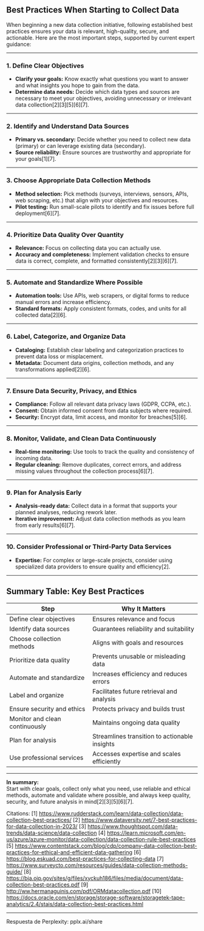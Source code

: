 ## Best Practices When Starting to Collect Data

When beginning a new data collection initiative, following established best practices ensures your data is relevant, high-quality, secure, and actionable. Here are the most important steps, supported by current expert guidance:

---

### **1. Define Clear Objectives**

- **Clarify your goals:** Know exactly what questions you want to answer and what insights you hope to gain from the data.
- **Determine data needs:** Decide which data types and sources are necessary to meet your objectives, avoiding unnecessary or irrelevant data collection[2][3][5][6][7].

---

### **2. Identify and Understand Data Sources**

- **Primary vs. secondary:** Decide whether you need to collect new data (primary) or can leverage existing data (secondary).
- **Source reliability:** Ensure sources are trustworthy and appropriate for your goals[1][7].

---

### **3. Choose Appropriate Data Collection Methods**

- **Method selection:** Pick methods (surveys, interviews, sensors, APIs, web scraping, etc.) that align with your objectives and resources.
- **Pilot testing:** Run small-scale pilots to identify and fix issues before full deployment[6][7].

---

### **4. Prioritize Data Quality Over Quantity**

- **Relevance:** Focus on collecting data you can actually use.
- **Accuracy and completeness:** Implement validation checks to ensure data is correct, complete, and formatted consistently[2][3][6][7].

---

### **5. Automate and Standardize Where Possible**

- **Automation tools:** Use APIs, web scrapers, or digital forms to reduce manual errors and increase efficiency.
- **Standard formats:** Apply consistent formats, codes, and units for all collected data[2][6].

---

### **6. Label, Categorize, and Organize Data**

- **Cataloging:** Establish clear labeling and categorization practices to prevent data loss or misplacement.
- **Metadata:** Document data origins, collection methods, and any transformations applied[2][6].

---

### **7. Ensure Data Security, Privacy, and Ethics**

- **Compliance:** Follow all relevant data privacy laws (GDPR, CCPA, etc.).
- **Consent:** Obtain informed consent from data subjects where required.
- **Security:** Encrypt data, limit access, and monitor for breaches[5][6].

---

### **8. Monitor, Validate, and Clean Data Continuously**

- **Real-time monitoring:** Use tools to track the quality and consistency of incoming data.
- **Regular cleaning:** Remove duplicates, correct errors, and address missing values throughout the collection process[6][7].

---

### **9. Plan for Analysis Early**

- **Analysis-ready data:** Collect data in a format that supports your planned analyses, reducing rework later.
- **Iterative improvement:** Adjust data collection methods as you learn from early results[6][7].

---

### **10. Consider Professional or Third-Party Data Services**

- **Expertise:** For complex or large-scale projects, consider using specialized data providers to ensure quality and efficiency[2].

---

## **Summary Table: Key Best Practices**

| Step                          | Why It Matters                                  |
|-------------------------------|-------------------------------------------------|
| Define clear objectives       | Ensures relevance and focus                     |
| Identify data sources         | Guarantees reliability and suitability          |
| Choose collection methods     | Aligns with goals and resources                 |
| Prioritize data quality       | Prevents unusable or misleading data            |
| Automate and standardize      | Increases efficiency and reduces errors         |
| Label and organize            | Facilitates future retrieval and analysis       |
| Ensure security and ethics    | Protects privacy and builds trust               |
| Monitor and clean continuously| Maintains ongoing data quality                  |
| Plan for analysis             | Streamlines transition to actionable insights   |
| Use professional services     | Accesses expertise and scales efficiently       |

---

**In summary:**  
Start with clear goals, collect only what you need, use reliable and ethical methods, automate and validate where possible, and always keep quality, security, and future analysis in mind[2][3][5][6][7].

Citations:
[1] https://www.rudderstack.com/learn/data-collection/data-collection-best-practices/
[2] https://www.dataversity.net/7-best-practices-for-data-collection-in-2023/
[3] https://www.thoughtspot.com/data-trends/data-science/data-collection
[4] https://learn.microsoft.com/en-us/azure/azure-monitor/data-collection/data-collection-rule-best-practices
[5] https://www.contentstack.com/blog/cdp/company-data-collection-best-practices-for-ethical-and-efficient-data-gathering
[6] https://blog.eskuad.com/best-practices-for-collecting-data
[7] https://www.surveycto.com/resources/guides/data-collection-methods-guide/
[8] https://bja.ojp.gov/sites/g/files/xyckuh186/files/media/document/data-collection-best-practices.pdf
[9] http://ww.hermanaguinis.com/pdf/ORMdatacollection.pdf
[10] https://docs.oracle.com/en/storage/storage-software/storagetek-tape-analytics/2.4/stais/data-collection-best-practices.html

---
Respuesta de Perplexity: pplx.ai/share 